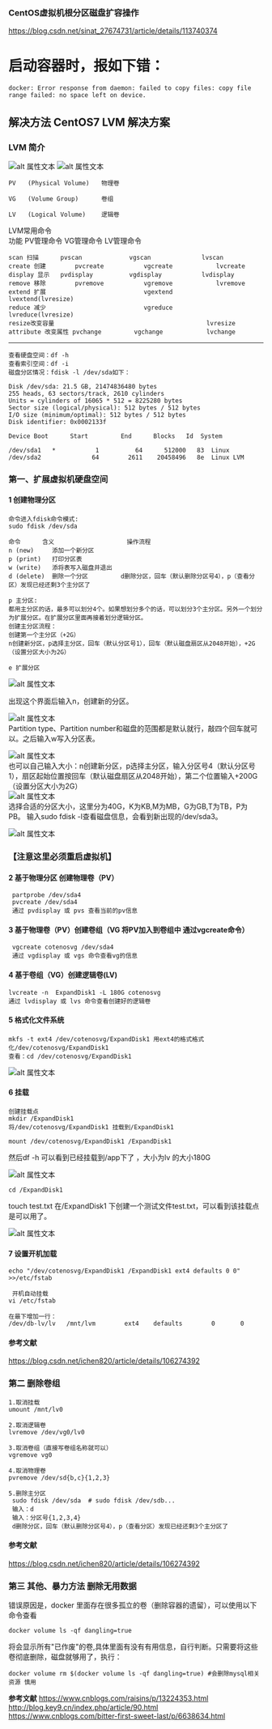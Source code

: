 ### CentOS虚拟机根分区磁盘扩容操作
https://blog.csdn.net/sinat_27674731/article/details/113740374


# 启动容器时，报如下错：
    docker: Error response from daemon: failed to copy files: copy file range failed: no space left on device.

## 解决方法 CentOS7 LVM 解决方案
### LVM 简介
![alt 属性文本](../images/lmv.png)
![alt 属性文本](../images/lmv2.png)

    PV　　(Physical Volume)　　物理卷

    VG　　(Volume Group)   　　卷组
    
    LV　　(Logical Volume)　 　逻辑卷
LVM常用命令  
    功能  		    PV管理命令	     VG管理命令  	 	LV管理命令

    scan 扫描		 pvscan				vgscan				lvscan
    create 创建		 pvcreate			vgcreate			lvcreate
    display 显示	 pvdisplay			vgdisplay			lvdisplay
    remove 移除		 pvremove			vgremove			lvremove
    extend 扩展	 						vgextend			lvextend(lvresize)
    reduce 减少	 						vgreduce			lvreduce(lvresize)
    resize改变容量											lvresize
    attribute 改变属性 pvchange			vgchange			lvchange
---
    查看硬盘空间：df -h
    查看索引空间：df -i
    磁盘分区情况：fdisk -l /dev/sda如下：
    
    Disk /dev/sda: 21.5 GB, 21474836480 bytes
    255 heads, 63 sectors/track, 2610 cylinders
    Units = cylinders of 16065 * 512 = 8225280 bytes
    Sector size (logical/physical): 512 bytes / 512 bytes
    I/O size (minimum/optimal): 512 bytes / 512 bytes
    Disk identifier: 0x0002133f
    
    Device Boot      Start         End      Blocks   Id  System
    
    /dev/sda1   *           1          64      512000   83  Linux
    /dev/sda2              64        2611    20458496   8e  Linux LVM

### 第一、扩展虚拟机硬盘空间
#### 1 创建物理分区
    命令进入fdisk命令模式:
    sudo fdisk /dev/sda
    
    命令	    含义                    操作流程
    n (new)	    添加一个新分区
    p (print)	打印分区表
    w (write)	添将表写入磁盘并退出
    d (delete)	删除一个分区         d删除分区，回车（默认删除分区号4），p（查看分区）发现已经还剩3个主分区了
   
    p 主分区:
    都用主分区的话，最多可以划分4个。如果想划分多个的话，可以划分3个主分区。另外一个划分为扩展分区。在扩展分区里面再接着划分逻辑分区。
    创建主分区流程：
    创建第一个主分区（+2G）
    n创建新分区，p选择主分区，回车（默认分区号1），回车（默认磁盘扇区从2048开始），+2G（设置分区大小为2G）
   
    e 扩展分区
    
![alt 属性文本](../images/lmv6.png)

出现这个界面后输入n，创建新的分区。

![alt 属性文本](../images/lmv7.png)  
Partition type、Partition number和磁盘的范围都是默认就行，敲四个回车就可以。之后输入w写入分区表。

![alt 属性文本](../images/lmv8.png)  
也可以自己输入大小：n创建新分区，p选择主分区，输入分区号4（默认分区号1），扇区起始位置按回车（默认磁盘扇区从2048开始），第二个位置输入+200G（设置分区大小为2G）   
![alt 属性文本](../images/lvm10.png)  
选择合适的分区大小，这里分为40G，K为KB,M为MB，G为GB,T为TB，P为PB。 
输入sudo fdisk -l查看磁盘信息，会看到新出现的/dev/sda3。

![alt 属性文本](../images/lmv9.png)
### 【注意这里必须重启虚拟机】
#### 2 基于物理分区 创建物理卷（PV）
     partprobe /dev/sda4
     pvcreate /dev/sda4 
     通过 pvdisplay 或 pvs 查看当前的pv信息 

#### 3 基于物理卷（PV）创建卷组（VG  将PV加入到卷组中 通过vgcreate命令）
     vgcreate cotenosvg /dev/sda4
     通过 vgdisplay 或 vgs 命令查看vg的信息 

#### 4 基于卷组（VG）创建逻辑卷(LV)
    lvcreate -n  ExpandDisk1 -L 180G cotenosvg
    通过 lvdisplay 或 lvs 命令查看创建好的逻辑卷


#### 5 格式化文件系统
    mkfs -t ext4 /dev/cotenosvg/ExpandDisk1 用ext4的格式格式化/dev/cotenosvg/ExpandDisk1 
    查看：cd /dev/cotenosvg/ExpandDisk1
![alt 属性文本](../images/lmv3.png)
#### 6 挂载
    创建挂载点
    mkdir /ExpandDisk1
    将/dev/cotenosvg/ExpandDisk1 挂载到/ExpandDisk1
    
    mount /dev/cotenosvg/ExpandDisk1 /ExpandDisk1
然后df -h 可以看到已经挂载到/app下了 ，大小为lv 的大小180G

![alt 属性文本](../images/lmv4.png)

    cd /ExpandDisk1  
touch test.txt 在/ExpandDisk1 下创建一个测试文件test.txt，可以看到该挂载点是可以用了。

![alt 属性文本](../images/lmv5.png)

#### 7 设置开机加载
    echo "/dev/cotenosvg/ExpandDisk1 /ExpandDisk1 ext4 defaults 0 0" >>/etc/fstab
    
     开机自动挂载
    vi /etc/fstab
    
    在最下增加一行：
    /dev/db-lv/lv   /mnt/lvm        ext4    defaults        0       0

#### 参考文献
https://blog.csdn.net/ichen820/article/details/106274392
 

### 第二 删除卷组 
    
    1.取消挂载
    umount /mnt/lv0 
    
    2.取消逻辑卷
    lvremove /dev/vg0/lv0
     
    3.取消卷组（直接写卷组名称就可以）
    vgremove vg0 
    
    4.取消物理卷
    pvremove /dev/sd{b,c}{1,2,3} 
    
    5.删除主分区
     sudo fdisk /dev/sda  # sudo fdisk /dev/sdb...
     输入：d
     输入：分区号{1,2,3,4}
     d删除分区，回车（默认删除分区号4），p（查看分区）发现已经还剩3个主分区了
     
#### 参考文献
https://blog.csdn.net/ichen820/article/details/106274392

### 第三 其他、暴力方法 删除无用数据
错误原因是，docker  里面存在很多孤立的卷（删除容器的遗留），可以使用以下命令查看

    docker volume ls -qf dangling=true  

将会显示所有"已作废"的卷,具体里面有没有有用信息，自行判断。只需要将这些卷彻底删除，磁盘就够用了，执行：

    docker volume rm $(docker volume ls -qf dangling=true) #会删除mysql相关资源 慎用

 

**参考文献**
    https://www.cnblogs.com/raisins/p/13224353.html
    http://blog.key9.cn/index.php/article/90.html    
    https://www.cnblogs.com/bitter-first-sweet-last/p/6638634.html
